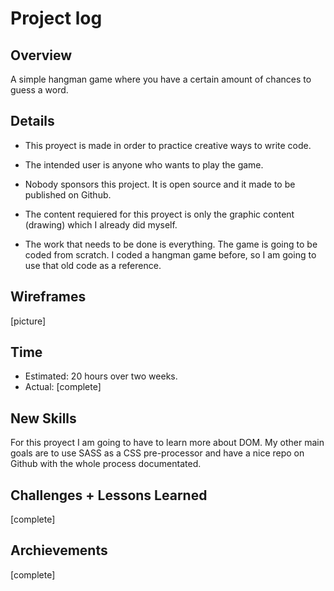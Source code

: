 # Project log

## Overview

A simple hangman game where you have a certain amount of chances to guess a word.

## Details

-   This proyect is made in order to practice creative ways to write code. 

-   The intended user is anyone who wants to play the game.

-   Nobody sponsors this project. It is open source and it made to be published on Github.

-   The content requiered for this proyect is only the graphic content (drawing) which I already did myself.

-   The work that needs to be done is everything. The game is going to be coded from scratch. I coded a hangman game before, so I am going to use that old code as a reference.

## Wireframes

[picture]

## Time

-   Estimated: 20 hours over two weeks.
-   Actual: [complete]

## New Skills

For this proyect I am going to have to learn more about DOM. My other main goals are to use SASS as a CSS pre-processor and have a nice repo on Github with the whole process documentated. 

## Challenges + Lessons Learned

[complete]

## Archievements

[complete]

